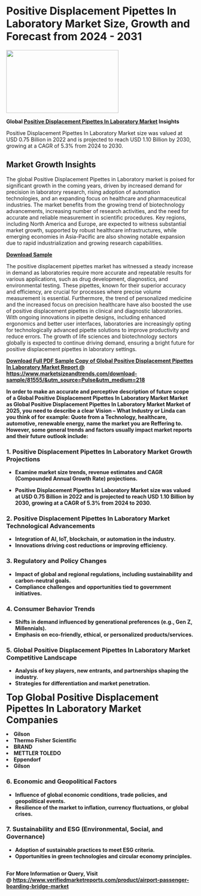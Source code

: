 <H1>Positive Displacement Pipettes In Laboratory Market Size, Growth and Forecast from 2024 - 2031</H1><img class="aligncenter size-medium wp-image-584254" src="https://thirdeyenews.in/wp-content/uploads/2024/09/Global-Market-Research-300x168.jpeg" alt="" width="300" height="168" /><p><strong>Global&nbsp;<a href="https://www.marketsizeandtrends.com/download-sample/81555/&amp;utm_source=Pulse&amp;utm_medium=218">Positive Displacement Pipettes In Laboratory Market</a> Insights</strong></p><p>Positive Displacement Pipettes In Laboratory Market size was valued at USD 0.75 Billion in 2022 and is projected to reach USD 1.10 Billion by 2030, growing at a CAGR of 5.3% from 2024 to 2030.</p><p><h2>Market Growth Insights</h2> <p>The global Positive Displacement Pipettes in Laboratory market is poised for significant growth in the coming years, driven by increased demand for precision in laboratory research, rising adoption of automation technologies, and an expanding focus on healthcare and pharmaceutical industries. The market benefits from the growing trend of biotechnology advancements, increasing number of research activities, and the need for accurate and reliable measurement in scientific procedures. Key regions, including North America and Europe, are expected to witness substantial market growth, supported by robust healthcare infrastructures, while emerging economies in Asia-Pacific are also showing notable expansion due to rapid industrialization and growing research capabilities.</p> <p><strong><a href="#">Download Sample</a></strong></p> <p>The positive displacement pipettes market has witnessed a steady increase in demand as laboratories require more accurate and repeatable results for various applications, such as drug development, diagnostics, and environmental testing. These pipettes, known for their superior accuracy and efficiency, are crucial for processes where precise volume measurement is essential. Furthermore, the trend of personalized medicine and the increased focus on precision healthcare have also boosted the use of positive displacement pipettes in clinical and diagnostic laboratories. With ongoing innovations in pipette designs, including enhanced ergonomics and better user interfaces, laboratories are increasingly opting for technologically advanced pipette solutions to improve productivity and reduce errors. The growth of life sciences and biotechnology sectors globally is expected to continue driving demand, ensuring a bright future for positive displacement pipettes in laboratory settings. <p><strong><a href="#"></p><p><span class=""><strong>Download Full PDF Sample Copy of Global Positive Displacement Pipettes In Laboratory Market Report</strong> @ <a href="https://www.marketsizeandtrends.com/download-sample/81555/&amp;utm_source=Pulse&amp;utm_medium=218" target="_blank">https://www.marketsizeandtrends.com/download-sample/81555/&amp;utm_source=Pulse&amp;utm_medium=218</a></span></p><p>In order to make an accurate and perceptive description of future scope of a Global&nbsp;Positive Displacement Pipettes In Laboratory Market Market as Global&nbsp;Positive Displacement Pipettes In Laboratory Market Market of 2025, you need to describe a clear Vision &ndash; What Industry or Linda can you think of for example: Quote from a Technology, healthcare, automotive, renewable energy, name the market you are Reffering to. However, some general trends and factors usually impact market reports and their future outlook include:</p><h3>1.&nbsp;<strong>Positive Displacement Pipettes In Laboratory Market Growth Projections</strong></h3><ul><li>Examine market size trends, revenue estimates and CAGR (Compounded Annual Growth Rate) projections.</li><li><p>Positive Displacement Pipettes In Laboratory Market size was valued at USD 0.75 Billion in 2022 and is projected to reach USD 1.10 Billion by 2030, growing at a CAGR of 5.3% from 2024 to 2030.</p></li></ul><h3>2.&nbsp;<strong>Positive Displacement Pipettes In Laboratory Market Technological Advancements</strong></h3><ul><li>Integration of AI, IoT, blockchain, or automation in the industry.</li><li>Innovations driving cost reductions or improving efficiency.</li></ul><h3>3.&nbsp;<strong>Regulatory and Policy Changes</strong></h3><ul><li>Impact of global and regional regulations, including sustainability and carbon-neutral goals.</li><li>Compliance challenges and opportunities tied to government initiatives.</li></ul><h3>4.&nbsp;<strong>Consumer Behavior Trends</strong></h3><ul><li>Shifts in demand influenced by generational preferences (e.g., Gen Z, Millennials).</li><li>Emphasis on eco-friendly, ethical, or personalized products/services.</li></ul><h3>5.&nbsp;<strong>Global Positive Displacement Pipettes In Laboratory Market Competitive Landscape</strong></h3><ul><li>Analysis of key players, new entrants, and partnerships shaping the industry.</li><li>Strategies for differentiation and market penetration.</li></ul><p data-pm-slice="1 1 []"><span style="color: inherit; font-family: inherit; font-size: 25px;">Top Global Positive Displacement Pipettes In Laboratory Market Companies</span></p><div class="" data-test-id=""><p><li>Gilson</li><li> Thermo Fisher Scientific</li><li> BRAND</li><li> METTLER TOLEDO</li><li> Eppendorf</li><li> Gilson</li></p></div><h3>6.&nbsp;<strong>Economic and Geopolitical Factors</strong></h3><ul><li>Influence of global economic conditions, trade policies, and geopolitical events.</li><li>Resilience of the market to inflation, currency fluctuations, or global crises.</li></ul><h3>7.&nbsp;<strong>Sustainability and ESG (Environmental, Social, and Governance)</strong></h3><ul><li>Adoption of sustainable practices to meet ESG criteria.</li><li>Opportunities in green technologies and circular economy principles.</li></ul><h2><strong style="font-size: 14px;">For More Information or Query, Visit @&nbsp;</strong><a style="background-color: #ffffff; font-size: 14px;" href="https://www.marketsizeandtrends.com/report/positive-displacement-pipettes-in-laboratory-market/" target="_blank">https://www.verifiedmarketreports.com/product/airport-passenger-boarding-bridge-market</a></h2>
